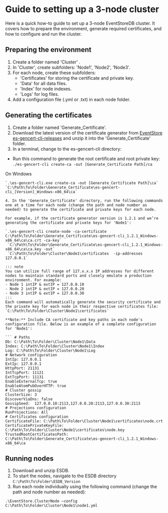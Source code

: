 # Guide to setting up a 3-node cluster

Here is a quick how-to guide to set up a 3-node EventStoreDB cluster. It covers how to prepare the environment, generate required certificates, and how to configure and run the cluster.

## Preparing the environment

1. Create a folder named 'Cluster' . 
2. In 'Cluster', create subfolders: 'Node1', 'Node2', 'Node3'.
3. For each node, create these subfolders:
    - 'Certificates' for storing the certificate and private key. 
    - 'Data' for all data files.
    - 'Index' for node indexes.
    - 'Logs' for log files.
4. Add a configuration file (.yml or .txt) in each node folder. 


## Generating the certificates

1. Create a folder named 'Generate_Certificate'.
2. Download the latest version of the certificate generator from [EventStore es-gencert-cli-releases](https://github.com/EventStore/es-gencert-cli/releases) and unzip it into the 'Generate_Certificate' folder.
3. In a terminal, change to the es-gencert-cli directory: 


- Run this command to generate the root certificate and root private key: 
`./es-gencert-cli create-ca -out [Generate_Certificate Path]/ca`

On Windows
```suggestion
`.\es-gencert-cli.exe create-ca -out [Generate_Certificate Path]\ca`
`C:\Path\To\Folder\Generate_Certificate\es-gencert-cli_[Version]_Windows-x86_64\ca`

4. In the 'Generate_Certificate' directory, run the following commands one at a time for each node (change the path and node number as needed) to generate the certificate and private keys for each node.

For example, if the certificate generator version is 1.2.1 and we’re generating the certificate and private keys for 'Node1':

`.\es-gencert-cli create-node -ca-certificate C:\Path\To\Folder\Generate_Certificate\es-gencert-cli_1.2.1_Windows-x86_64\ca\ca.crt -ca-key`
 `C:\Path\To\Folder\Generate_Certificate\es-gencert-cli_1.2.1_Windows-x86_64\ca\ca.key -out` 
 `C:\Path\To\Folder\Cluster\Node1\certificates  -ip-addresses 127.0.0.1`

::: note
You can utilize full range of 127.x.x.x IP addresses for different nodes to maintain standard ports and closely emulate a production environment. For example:
- Node 1 intIP & extIP = 127.0.0.10
- Node 2 intIP & extIP = 127.0.0.20
- Node 3 intIP & extIP = 127.0.0.30
:::
Each command will automatically generate the security certificate and the private key for each node in their respective certificates file:
`C:\Path\To\Folder\Cluster\Node1\certificates`

**Note:** Include CA certificate and key paths in each node's configuration file. Below is an example of a complete configuration for 'Node1':

``` # Paths
Db: C:\Path\To\Folder\Cluster\Node1\Data
Index: C:\Path\To\Folder\Cluster\Node1\Index
Log: C:\Path\To\Folder\Cluster\Node1\Log
# Network configuration
IntIp: 127.0.0.1
ExtIp: 127.0.0.1
HttpPort: 21131
IntTcpPort: 11121
ExtTcpPort: 11131
EnableExternalTcp: true
EnableAtomPubOverHTTP: true
# Cluster gossip
ClusterSize: 3
DiscoverViaDns: false
GossipSeed:  127.0.0.10:2113,127.0.0.20:2113,127.0.0.30:2113
# Projections configuration
RunProjections: All
# Certificates configuration
CertificateFile: C:\Path\To\Folder\Cluster\Node1\certificates\node.crt
CertificatePrivateKeyFile: C:\Path\To\Folder\Cluster\Node1\certificates\node.key
TrustedRootCertificatesPath: C:\Path\To\Folder\Generate_Certificate\es-gencert-cli_1.2.1_Windows-x86_64\ca
```

## Running nodes

1. Download and unzip ESDB.
2. To start the nodes, navigate to the ESDB directory `C:\Path\To\Folder\ESDB_Version`
3. Run each node individually using the following command (change the path and node number as needed):

`.\EventStore.ClusterNode –config C:\Path\To\Folder\Cluster\Node1\node1.yml` 










